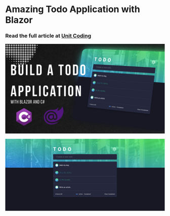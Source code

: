 # Amazing Todo Application with Blazor

### Read the full article at [Unit Coding](https://unitcoding.com)
![alt text](./wwwroot/img/todo_featured_image.png)

![alt text](./wwwroot/img/todo_app.png)
